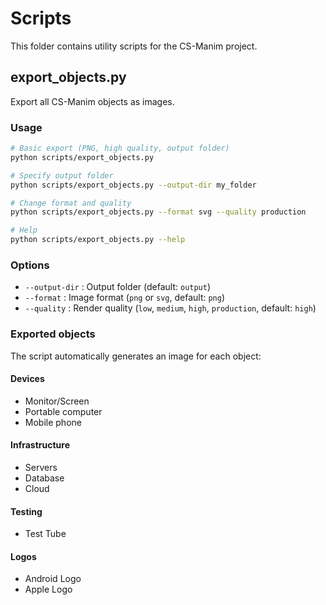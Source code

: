 # Scripts

This folder contains utility scripts for the CS-Manim project.

## export_objects.py

Export all CS-Manim objects as images.

### Usage

```bash
# Basic export (PNG, high quality, output folder)
python scripts/export_objects.py

# Specify output folder
python scripts/export_objects.py --output-dir my_folder

# Change format and quality
python scripts/export_objects.py --format svg --quality production

# Help
python scripts/export_objects.py --help
```

### Options

- `--output-dir` : Output folder (default: `output`)
- `--format` : Image format (`png` or `svg`, default: `png`)
- `--quality` : Render quality (`low`, `medium`, `high`, `production`, default: `high`)

### Exported objects

The script automatically generates an image for each object:

#### Devices

- Monitor/Screen
- Portable computer
- Mobile phone

#### Infrastructure

- Servers
- Database
- Cloud

#### Testing

- Test Tube

#### Logos

- Android Logo
- Apple Logo

